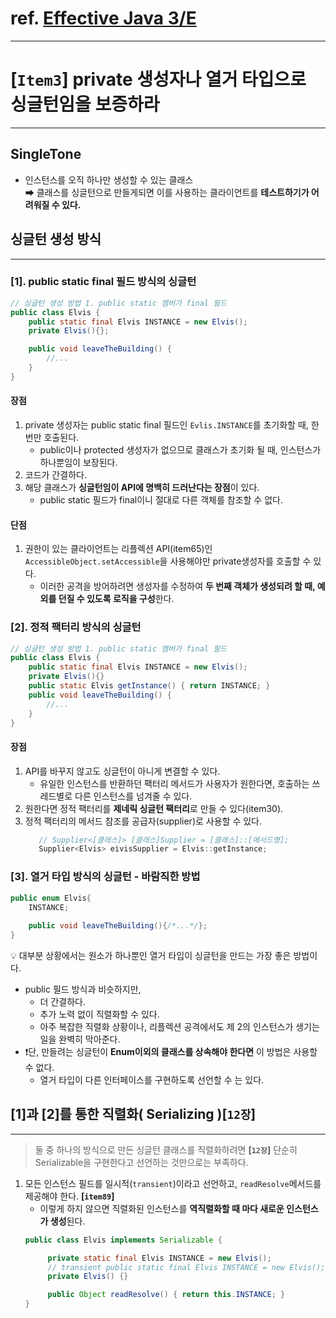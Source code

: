 # ref. [Effective Java 3/E]()

---

# [`Item3`] private 생성자나 열거 타입으로 싱글턴임을 보증하라

---

## SingleTone
- 인스턴스를 오직 하나만 생성할 수 있는 클래스<br>
➡ 클래스를 싱글턴으로 만들게되면 이를 사용하는 클라이언트를 **테스트하기가 어려워질 수 있다.**

## 싱글턴 생성 방식
___
### [1]. public static final 필드 방식의 싱글턴
```java
// 싱글턴 생성 방법 1. public static 멤버가 final 필드
public class Elvis {
    public static final Elvis INSTANCE = new Elvis();
    private Elvis(){};

    public void leaveTheBuilding() {
        //...
    }
}
```
#### 장점
1. private 생성자는 public static final 필드인 `Evlis.INSTANCE`를 초기화할 때, 한 번만 호출된다.<br>
   - public이나 protected 생성자가 없으므로 클래스가 초기화 될 때, 인스턴스가 하나뿐임이 보장된다.
2. 코드가 간결하다.
3. 해당 클래스가 **싱글턴임이 API에 명백히 드러난다는 장점**이 있다.
    - public static 필드가 final이니 절대로 다른 객체를 참조할 수 없다.

#### 단점
1. 권한이 있는 클라이언트는 리플렉션 API(item65)인 `AccessibleObject.setAccessible`을 사용해야만 private생성자를 호출할 수 있다.
    - 이러한 공격을 방어하려면 생성자를 수정하여 **두 번째 객체가 생성되려 할 때, 예외를 던질 수 있도록 로직을 구성**한다.


### [2]. 정적 팩터리 방식의 싱글턴
```java
// 싱글턴 생성 방법 1. public static 멤버가 final 필드
public class Elvis {
    public static final Elvis INSTANCE = new Elvis();
    private Elvis(){}
    public static Elvis getInstance() { return INSTANCE; }
    public void leaveTheBuilding() {
        //...
    }
}
```
#### 장점
1. API를 바꾸지 않고도 싱글턴이 아니게 변결할 수 있다.
   - 유일한 인스턴스를 반환하던 팩터리 메서드가 사용자가 원한다면, 호출하는 쓰레드별로 다른 인스턴스를 넘겨줄 수 있다.
2. 원한다면 정적 팩터리를 **제네릭 싱글턴 팩터리**로 만들 수 있다(item30).
3. 정적 팩터리의 메서드 참조를 공급자(supplier)로 사용할 수 있다.
   ```java
      // Supplier<[클래스]> [클래스]Supplier = [클래스]::[메서드명]; 
      Supplier<Elvis> eivisSupplier = Elvis::getInstance;
   ```

### [3]. 열거 타입 방식의 싱글턴 - 바람직한 방법
```java
public enum Elvis{
    INSTANCE;
    
    public void leaveTheBuilding(){/*...*/};
}
```

💡 대부분 상황에서는 원소가 하나뿐인 열거 타입이 싱글턴을 만드는 가장 좋은 방법이다.
- public 필드 방식과 비슷하지만,<br>
  - 더 간결하다.
  - 추가 노력 없이 직렬화할 수 있다.
  - 아주 복잡한 직렬화 상황이나, 리플렉션 공격에서도 제 2의 인스턴스가 생기는 일을 완벽히 막아준다.
- ❗️단, 만들려는 싱글턴이 **Enum이외의 클래스를 상속해야 한다면** 이 방법은 사용할 수 없다.
  - 열거 타입이 다른 인터페이스를 구현하도록 선언할 수 는 있다.


## [1]과 [2]를 통한 직렬화( Serializing )[`12장`]
___
> 둘 중 하나의 방식으로 만든 싱글턴 클래스를 직렬화하려면 **[`12장`]** 단순히 Serializable을 구현한다고 선언하는 것만으로는 부족하다.


1. 모든 인스턴스 필드를 일시적(`transient`)이라고 선언하고, `readResolve`메서드를 제공해야 한다. **[`item89`]**
   - 이렇게 하지 않으면 직렬화된 인스턴스를 **역직렬화할 때 마다 새로운 인스턴스가 생성**된다.
   ```java
   public class Elvis implements Serializable { 
   
        private static final Elvis INSTANCE = new Elvis();
        // transient public static final Elvis INSTANCE = new Elvis();
        private Elvis() {}

        public Object readResolve() { return this.INSTANCE; }
   }   
   ```